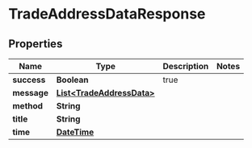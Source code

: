 
# TradeAddressDataResponse

## Properties
Name | Type | Description | Notes
------------ | ------------- | ------------- | -------------
**success** | **Boolean** | true | 
**message** | [**List&lt;TradeAddressData&gt;**](TradeAddressData.md) |  | 
**method** | **String** |  | 
**title** | **String** |  | 
**time** | [**DateTime**](DateTime.md) |  | 



